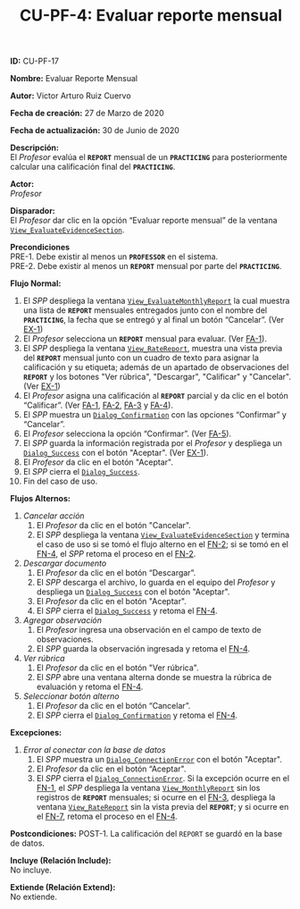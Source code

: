 ﻿--- 
layout: page 
title: "CU-PF-4: Evaluar reporte mensual" 
permalink: /design-specification/uc-descriptions/professor/cu-pf-4/ 
hide_hero: true 
---

**ID:** CU-PF-17 

**Nombre:** Evaluar Reporte Mensual  

**Autor:** Victor Arturo Ruiz Cuervo  

**Fecha de creación:** 27 de Marzo de 2020  

**Fecha de actualización:** 30 de Junio de 2020  

**Descripción:**  
El *Profesor* evalúa el **`REPORT`** mensual de un **`PRACTICING`** para posteriormente calcular una calificación final del **`PRACTICING`**.  

**Actor:**  
*Profesor*  

**Disparador:**  
El *Profesor* dar clic en la opción “Evaluar reporte mensual” de la ventana [`View_EvaluateEvidenceSection`][VEES].  

**Precondiciones**  
PRE-1. Debe existir al menos un **`PROFESSOR`** en el sistema.  
PRE-2. Debe existir al menos un **`REPORT`** mensual por parte del **`PRACTICING`**.   

**Flujo Normal:**  
  1. <a id="fn-1"><i></i></a>El *SPP* despliega la ventana [`View_EvaluateMonthlyReport`][VMRE] la cual muestra una lista de **`REPORT`** mensuales entregados junto con el nombre del **`PRACTICING`**, la fecha que se entregó y al final un botón “Cancelar”. (Ver <a href="#error_conect">EX-1</a>)
  2. <a id="fn-2"><i></i></a>El *Profesor* selecciona un **`REPORT`** mensual para evaluar. (Ver <a href="#cancelar_accion">FA-1</a>). 
  3. <a id="fn-3"><i></i></a>El *SPP* despliega la ventana [`View_RateReport`][VRRE], muestra una vista previa del **`REPORT`** mensual junto con un cuadro de texto para asignar la calificación y su etiqueta; además de un apartado de observaciones del **`REPORT`** y los botones "Ver rúbrica", "Descargar", "Calificar" y "Cancelar". (Ver <a href="#error_conect">EX-1</a>)
  4. <a id="fn-4"><i></i></a>El *Profesor* asigna una calificación al **`REPORT`** parcial y da clic en el botón “Calificar”. (Ver <a href="#cancelar_accion">FA-1</a>, <a href="#download">FA-2</a>, <a href="#add_observation">FA-3</a> y <a href="#ver_rubrica">FA-4</a>). 
  5. El *SPP* muestra un [`Dialog_Confirmation`][DLCO] con las opciones “Confirmar” y “Cancelar”.
  6. El *Profesor* selecciona la opción “Confirmar”. (Ver <a href="#cancel_confirm">FA-5</a>). 
  7. <a id="fn-7"><i></i></a>El *SPP* guarda la información registrada por el *Profesor* y despliega un [`Dialog_Success`][DLSU] con el botón "Aceptar". (Ver <a href="#error_conect">EX-1</a>).
  8. El *Profesor* da clic en el botón "Aceptar".
  9. El *SPP* cierra el [`Dialog_Success`][DLSU].
  10.	Fin del caso de uso.

**Flujos Alternos:**  
  1. <a id="cancelar_accion"><i></i></a>*Cancelar acción*
	  1. El *Profesor* da clic en el botón "Cancelar".
	  2. El *SPP* despliega la ventana [`View_EvaluateEvidenceSection`][VEES] y termina el caso de uso si se tomó el flujo alterno en el <a href="#fn-2">FN-2</a>; si se tomó en el <a href="#fn-4">FN-4</a>, el *SPP* retoma el proceso en el <a href="#fn-2">FN-2</a>. 
  2. <a id="download"><i></i></a>*Descargar documento*
	  1. El *Profesor* da clic en el botón “Descargar”.
	  2. El *SPP* descarga el archivo, lo guarda en el equipo del *Profesor* y despliega un [`Dialog_Success`][DLSU] con el botón "Aceptar".
	  3. El *Profesor* da clic en el botón "Aceptar".
	  4. El *SPP* cierra el [`Dialog_Success`][DLSU] y retoma el <a href="#fn-4">FN-4</a>.
  3. <a id="add_observation"><i></i></a>*Agregar observación*
	  1. El *Profesor* ingresa una observación en el campo de texto de observaciones.
	  2. El *SPP* guarda la observación ingresada y retoma el <a href="#fn-4">FN-4</a>.
  4. <a id="ver_rubrica"><i></i></a>*Ver rúbrica*
	  1. El *Profesor* da clic en el botón "Ver rúbrica".
	  2. El *SPP* abre una ventana alterna donde se muestra la rúbrica de evaluación y retoma el <a href="#fn-4">FN-4</a>.	
  5. <a id="cancel_confirm"><i></i></a>*Seleccionar botón alterno*
	  1. El *Profesor* da clic en el botón “Cancelar”.
	  2. El *SPP* cierra el [`Dialog_Confirmation`][DLCO] y retoma el <a href="#fn-4">FN-4</a>. 

**Excepciones:**  
   1. <a id="error_conect"><i></i></a>*Error al conectar con la base de datos*
	   1. El *SPP* muestra un [`Dialog_ConnectionError`][DLCE] con el botón "Aceptar". 
	   2. El *Profesor* da clic en el botón “Aceptar".
	   3. El *SPP* cierra el [`Dialog_ConnectionError`][DLCE]. Si la excepción ocurre en el <a href="#fn-1">FN-1</a>, el *SPP* despliega la ventana [`View_MonthlyReport`][VMRE] sin los registros de **`REPORT`** mensuales; si ocurre en el <a href="#fn-3">FN-3</a>, despliega la ventana [`View_RateReport`][VRRE] sin la vista previa del **`REPORT`**;  y si ocurre en el <a href="#fn-7">FN-7</a>, retoma el proceso en el <a href="#fn-4">FN-4</a>.

**Postcondiciones:** 
POST-1. La calificación del `REPORT` se guardó en la base de datos.   

**Incluye (Relación Include):**  
No incluye.  

**Extiende (Relación Extend):**  
No extiende.  

[VEES]: https://raw.githubusercontent.com/Phalord/PracticasProfesionales/gh-pages/assets/imgs/prototypes/professor/View_EvaluateEvidenceSection.png "`View_EvaluateEvidenceSection` Prototype"
[VMRE]: https://raw.githubusercontent.com/Phalord/PracticasProfesionales/gh-pages/assets/imgs/prototypes/professor/View_EvaluateMonthlyReport.png "`View_EvaluateMonthlyReport` Prototype"
[VRRE]: https://raw.githubusercontent.com/Phalord/PracticasProfesionales/gh-pages/assets/imgs/prototypes/professor/View_RateReport.png "`View_RateReport` Prototype"
[DLCO]: https://raw.githubusercontent.com/Phalord/PracticasProfesionales/gh-pages/assets/imgs/prototypes/generals/Dialog_Confirmation.png "`Dialog_Confirmation` Prototype"
[DLSU]: https://raw.githubusercontent.com/Phalord/PracticasProfesionales/gh-pages/assets/imgs/prototypes/generals/Dialog_Success.png "`Dialog_Success` Prototype"
[DLCE]: https://raw.githubusercontent.com/Phalord/PracticasProfesionales/gh-pages/assets/imgs/prototypes/generals/Dialog_ConnectionError.png "`Dialog_ConnectionError` Prototype"
